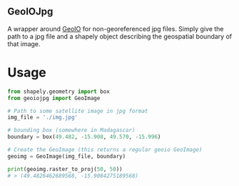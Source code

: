 GeoIOJpg
--------

A wrapper around [GeoIO](https://github.com/DigitalGlobe/geoio) for non-georeferenced jpg files.  Simply give the path to a jpg file and a shapely object describing the geospatial boundary of that image.

# Usage

```Python
from shapely.geometry import box
from geoiojpg import GeoImage

# Path to some satellite image in jpg format
img_file = './img.jpg'

# bounding box (somewhere in Madagascar)
boundary = box(49.482, -15.908, 49.570, -15.996)

# Create the GeoImage (this returns a regular geoio GeoImage)
geoimg = GeoImage(img_file, boundary)

print(geoimg.raster_to_proj(50, 50))
# > (49.4826462689568, -15.9084275189568)

```
